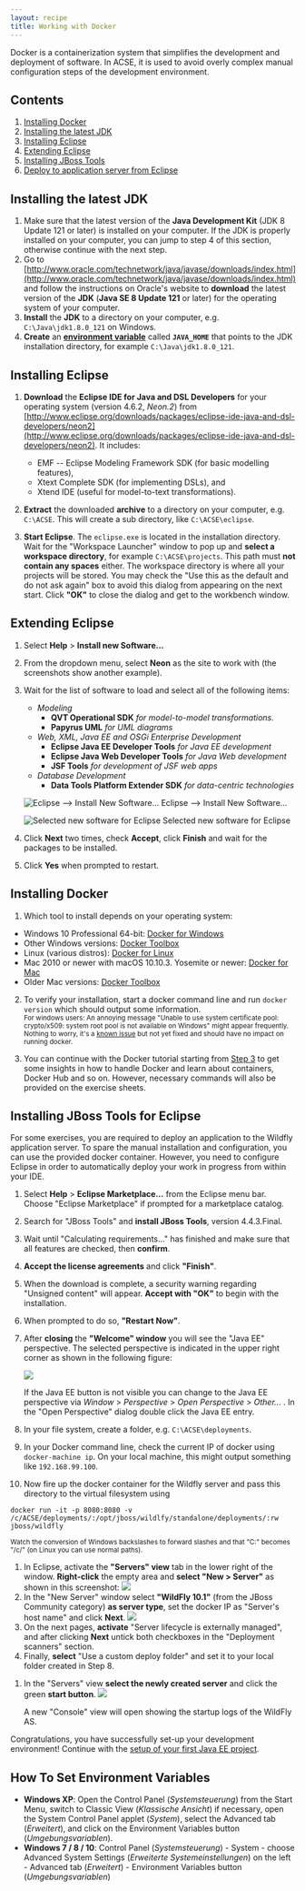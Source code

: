 ```yaml
---
layout: recipe
title: Working with Docker
---
```

Docker is a containerization system that simplifies the development and deployment of software. In ACSE, it is used to avoid overly complex manual configuration steps of the development environment.

## Contents

1. [Installing Docker](#install)
1. [Installing the latest JDK](#jdk)
1. [Installing Eclipse](#eclipse)
1. [Extending Eclipse](#plugins)
1. [Installing JBoss Tools](#jbosstools)
1. [Deploy to application server from Eclipse](#deploy)

## <a id="jdk" name="jdk"></a>Installing the latest JDK

1. Make sure that the latest version of the **Java Development Kit** (JDK 8 Update 121 or later) is installed on your computer. If the JDK is properly installed on your computer, you can jump to step 4 of this section, otherwise continue with the next step.
1. Go to [http://www.oracle.com/technetwork/java/javase/downloads/index.html](http://www.oracle.com/technetwork/java/javase/downloads/index.html) and follow the instructions on Oracle's website to **download** the latest version of the **JDK** (**Java SE 8 Update 121** or later) for the operating system of your computer.
1. **Install** the **JDK** to a directory on your computer, e.g. ``C:\Java\jdk1.8.0_121`` on Windows.
1. **Create** an **[environment variable](#envvar)** called **``JAVA_HOME``** that points to the JDK installation directory, for example ``C:\Java\jdk1.8.0_121``.

## <a id="eclipse" name="eclipse"></a>Installing Eclipse

1. **Download** the **Eclipse IDE for Java and DSL Developers** for your operating system (version 4.6.2, *Neon.2*) from [http://www.eclipse.org/downloads/packages/eclipse-ide-java-and-dsl-developers/neon2](http://www.eclipse.org/downloads/packages/eclipse-ide-java-and-dsl-developers/neon2). It includes:

   * EMF -- Eclipse Modeling Framework SDK (for basic modelling features),
   * Xtext Complete SDK (for implementing DSLs), and
   * Xtend IDE (useful for model-to-text transformations).


1. **Extract** the downloaded **archive** to a directory on your computer, e.g. ``C:\ACSE``. This will create a sub directory, like ``C:\ACSE\eclipse``.
1. **Start Eclipse**. The ``eclipse.exe`` is located in the installation directory. Wait for the "Workspace Launcher" window to pop up and **select a workspace directory**, for example ``C:\ACSE\projects``. This path must **not contain any spaces** either. The workspace directory is where all your projects will be stored. You may check the "Use this as the default and do not ask again" box to avoid this dialog from appearing on the next start. Click **"OK"** to close the dialog and get to the workbench window.

## <a id="plugins" name="plugins"></a>Extending Eclipse
1. Select **Help** > **Install new Software...**
1. From the dropdown menu, select **Neon** as the site to work with (the screenshots show another example).
1. Wait for the list of software to load and select all of the following items:

   * _Modeling_
      * **QVT Operational SDK**
        _for model-to-model transformations._
      * **Papyrus UML**
        _for UML diagrams_
   * _Web, XML, Java EE and OSGi Enterprise Development_
      * **Eclipse Java EE Developer Tools**
        _for Java EE development_
      * **Eclipse Java Web Developer Tools**
        _for Java Web development_
      * **JSF Tools**
        _for development of JSF web apps_
   * _Database Development_
      * **Data Tools Platform Extender SDK**
        _for data-centric technologies_

    ![Eclipse --> Install New Software...](images/install_software.png)
    Eclipse --> Install New Software...

    ![Selected new software for Eclipse](images/install_software_selected.png)
    Selected new software for Eclipse

1. Click **Next** two times, check **Accept**, click **Finish** and wait for the packages to be installed.
1. Click **Yes** when prompted to restart.
<!--1. Enable Java code completion, otherwise, you may miss out on code completion for Java classes:
   1. Once restarted, open **Window** > **Preferences**.
   1. Choose **Java** > **Editor** > **Content Assist** > **Advanced**.
   1. Enable *Java Proposals*.-->

## <a id="install" name="install"></a>Installing Docker

1. Which tool to install depends on your operating system:

 * Windows 10 Professional 64-bit: [Docker for Windows](https://www.docker.com/docker-windows)
 * Other Windows versions: [Docker Toolbox](https://www.docker.com/products/docker-toolbox)
 * Linux (various distros): [Docker for Linux](https://docs.docker.com/engine/installation/linux/)
 * Mac 2010 or newer with macOS 10.10.3. Yosemite or newer: [Docker for Mac](https://www.docker.com/docker-mac)
 * Older Mac versions: [Docker Toolbox](https://www.docker.com/products/docker-toolbox)

2. To verify your installation, start a docker command line and run ``docker version`` which should output some information.
<br><small>For windows users: An annoying message "Unable to use system certificate pool: crypto/x509: system root pool is not available on Windows" might appear frequently. Nothing to worry, it's a [known issue](https://github.com/docker/docker/issues/30450) but not yet fixed and should have no impact on running docker.</small>

3. You can continue with the Docker tutorial starting from [Step 3](https://docs.docker.com/engine/getstarted/step_one/#step-3-verify-your-installation) to get some insights in how to handle Docker and learn about containers, Docker Hub and so on. However, necessary commands will also be provided on the exercise sheets.


## <a id="jbosstools" name="jbosstools"></a>Installing JBoss Tools for Eclipse

For some exercises, you are required to deploy an application to the Wildfly application server.
To spare the manual installation and configuration, you can use the provided docker container.
However, you need to configure Eclipse in order to automatically deploy your work in progress from within your IDE.

1. Select **Help** > **Eclipse Marketplace...** from the Eclipse menu bar. Choose "Eclipse Marketplace" if prompted for a marketplace catalog.
1. Search for "JBoss Tools" and **install JBoss Tools**, version 4.4.3.Final.
1. Wait until "Calculating requirements..." has finished and make sure that all features are checked, then **confirm**.
1. **Accept the license agreements** and click **"Finish"**.
1. When the download is complete, a security warning regarding "Unsigned content" will appear. **Accept with "OK"** to begin with the installation.
1. When prompted to do so, **"Restart Now"**.
1. After **closing** the **"Welcome" window** you will see the "Java EE" perspective. The selected perspective is indicated in the upper right corner as shown in the following figure:

    ![](images/eclipse_jee_perspective.png)

   If the Java EE button is not visible you can change to the Java EE perspective via *Window* > *Perspective* > *Open Perspective* > *Other...* . In the "Open Perspective" dialog double click the Java EE entry.

1. In your file system, create a folder, e.g. ``C:\ACSE\deployments``.
1. In your Docker command line, check the current IP of docker using ``docker-machine ip``. On your local machine, this might output something like ``192.168.99.100``.
1. Now fire up the docker container for the Wildfly server and pass this directory to the virtual filesystem using
```
docker run -it -p 8080:8080 -v /c/ACSE/deployments/:/opt/jboss/wildlfy/standalone/deployments/:rw jboss/wildfly
```
<small>Watch the conversion of Windows backslashes to forward slashes and that "C:\" becomes "/c/" (on Linux you can use normal paths).</small>

1. In Eclipse, activate the **"Servers" view** tab in the lower right of the window. **Right-click** the empty area and **select "New > Server"** as shown in this screenshot:
    ![](images/eclipse_server_view.png)
1. In the "New Server" window select **"WildFly 10.1"** (from the JBoss Community category) **as server type**, set the docker IP as "Server's host name" and click **Next**.
    ![](images/eclipse_new_server.png)
1. On the next pages, **activate** "Server lifecycle is externally managed", and after clicking **Next** untick both checkboxes in the "Deployment scanners" section.
1. Finally, **select** "Use a custom deploy folder" and set it to your local folder created in Step 8.
<!--   **Set** the **"Home Directory"** entry to the installation directory of the WildFly AS, e.g. ``C:\ACSE\wildfly-10.1.0.Final``, and **click "Finish"**.-->
1. In the "Servers" view **select the newly created server** and click the green **start button**.
    ![](images/eclipse_server_start.png)

   A new "Console" view will open showing the startup logs of the WildFly AS.

Congratulations, you have successfully set-up your development environment!
Continue with the [setup of your first Java EE project](020_tutorial_jboss_project.html).

## <a id="envvar" name="envvar" />How To Set Environment Variables

* **Windows XP**: Open the Control Panel (*Systemsteuerung*) from the Start Menu, switch to Classic View (*Klassische Ansicht*) if necessary, open the System Control Panel applet (*System*), select the Advanced tab (*Erweitert*), and click on the Environment Variables button (*Umgebungsvariablen*).
* **Windows 7 / 8 / 10**: Control Panel (*Systemsteuerung*) - System - choose Advanced System Settings (*Erweiterte Systemeinstellungen*) on the left - Advanced tab (*Erweitert*) - Environment Variables button (*Umgebungsvariablen*)

